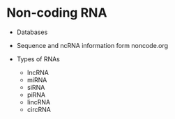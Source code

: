 # Non-coding RNA

* Databases


* Sequence and ncRNA information form noncode.org

* Types of RNAs
    - lncRNA
    - miRNA
    - siRNA
    - piRNA
    - lincRNA
    - circRNA
